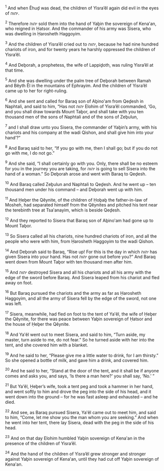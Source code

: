 <sup>1</sup> And when Ĕhuḏ was dead, the children of Yisra’ĕl again did evil in the eyes of יהוה.

<sup>2</sup> Therefore יהוה sold them into the hand of Yaḇin the sovereign of Kena‛an, who reigned in Ḥatsor. And the commander of his army was Sisera, who was dwelling in Ḥarosheth Haggoyim.

<sup>3</sup> And the children of Yisra’ĕl cried out to יהוה, because he had nine hundred chariots of iron, and for twenty years he harshly oppressed the children of Yisra’ĕl.

<sup>4</sup> And Deḇorah, a prophetess, the wife of Lappiḏoth, was ruling Yisra’ĕl at that time.

<sup>5</sup> And she was dwelling under the palm tree of Deḇorah between Ramah and Bĕyth Ĕl in the mountains of Ephrayim. And the children of Yisra’ĕl came up to her for right-ruling.

<sup>6</sup> And she sent and called for Baraq son of Aḇino‛am from Qeḏesh in Naphtali, and said to him, “Has not יהוה Elohim of Yisra’ĕl commanded, ‘Go, and you shall draw towards Mount Taḇor, and shall take with you ten thousand men of the sons of Naphtali and of the sons of Zeḇulun,

<sup>7</sup> and I shall draw unto you Sisera, the commander of Yaḇin’s army, with his chariots and his company at the wadi Qishon, and shall give him into your hand’?”

<sup>8</sup> And Baraq said to her, “If you go with me, then I shall go; but if you do not go with me, I do not go.”

<sup>9</sup> And she said, “I shall certainly go with you. Only, there shall be no esteem for you in the journey you are taking, for יהוה is going to sell Sisera into the hand of a woman.” So Deḇorah arose and went with Baraq to Qeḏesh.

<sup>10</sup> And Baraq called Zeḇulun and Naphtali to Qeḏesh. And he went up – ten thousand men under his command – and Deḇorah went up with him.

<sup>11</sup> And Ḥeḇer the Qĕynite, of the children of Ḥoḇaḇ the father-in-law of Mosheh, had separated himself from the Qĕynites and pitched his tent near the terebinth tree at Tsa‛anayim, which is beside Qeḏesh.

<sup>12</sup> And they reported to Sisera that Baraq son of Aḇino‛am had gone up to Mount Taḇor.

<sup>13</sup> So Sisera called all his chariots, nine hundred chariots of iron, and all the people who were with him, from Ḥarosheth Haggoyim to the wadi Qishon.

<sup>14</sup> And Deḇorah said to Baraq, “Rise up! For this is the day in which יהוה has given Sisera into your hand. Has not יהוה gone out before you?” And Baraq went down from Mount Taḇor with ten thousand men after him.

<sup>15</sup> And יהוה destroyed Sisera and all his chariots and all his army with the edge of the sword before Baraq. And Sisera leaped from his chariot and fled away on foot.

<sup>16</sup> But Baraq pursued the chariots and the army as far as Ḥarosheth Haggoyim, and all the army of Sisera fell by the edge of the sword, not one was left.

<sup>17</sup> Sisera, meanwhile, had fled on foot to the tent of Ya‛ĕl, the wife of Ḥeḇer the Qĕynite, for there was peace between Yaḇin sovereign of Ḥatsor and the house of Ḥeḇer the Qĕynite.

<sup>18</sup> And Ya‛ĕl went out to meet Sisera, and said to him, “Turn aside, my master, turn aside to me, do not fear.” So he turned aside with her into the tent, and she covered him with a blanket.

<sup>19</sup> And he said to her, “Please give me a little water to drink, for I am thirsty.” So she opened a bottle of milk, and gave him a drink, and covered him.

<sup>20</sup> And he said to her, “Stand at the door of the tent, and it shall be if anyone comes and asks you, and says, ‘Is there a man here?’ you shall say, ‘No.’ ”

<sup>21</sup> But Ya‛ĕl, Ḥeḇer’s wife, took a tent peg and took a hammer in her hand, and went softly to him and drove the peg into the side of his head, and it went down into the ground – for he was fast asleep and exhausted – and he died.

<sup>22</sup> And see, as Baraq pursued Sisera, Ya‛ĕl came out to meet him, and said to him, “Come, let me show you the man whom you are seeking.” And when he went into her tent, there lay Sisera, dead with the peg in the side of his head.

<sup>23</sup> And on that day Elohim humbled Yaḇin sovereign of Kena‛an in the presence of the children of Yisra’ĕl.

<sup>24</sup> And the hand of the children of Yisra’ĕl grew stronger and stronger against Yaḇin sovereign of Kena‛an, until they had cut off Yaḇin sovereign of Kena‛an.


